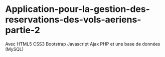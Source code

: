 # Application-pour-la-gestion-des-reservations-des-vols-aeriens-partie-2
Avec HTML5 CSS3 Bootstrap Javascript Ajax PHP et une base de données (MySQL)
       

